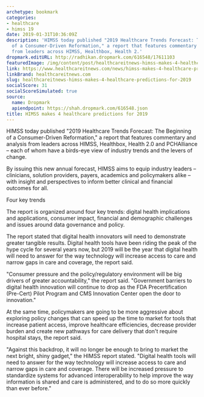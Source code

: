 ```yaml
---
archetype: bookmark
categories:
- healthcare
- himss 19
date: 2019-01-31T10:36:09Z
description: 'HIMSS today published "2019 Healthcare Trends Forecast: The Beginning
  of a Consumer-Driven Reformation," a report that features commentary and analysis
  from leaders across HIMSS, Healthbox, Health 2.'
dropmark.editURL: http://radhikan.dropmark.com/616548/17611103
featuredImage: /img/content/post/healthcareitnews-himss-makes-4-healthcare-predictions-for-2019.jpg
link: https://www.healthcareitnews.com/news/himss-makes-4-healthcare-predictions-2019
linkBrand: healthcareitnews.com
slug: healthcareitnews-himss-makes-4-healthcare-predictions-for-2019
socialScore: 31
socialScoreSimulated: true
source:
  name: Dropmark
  apiendpoint: https://shah.dropmark.com/616548.json
title: HIMSS makes 4 healthcare predictions for 2019
---
```

HIMSS today published "2019 Healthcare Trends Forecast: The Beginning of a Consumer-Driven Reformation," a report that features commentary and analysis from leaders across HIMSS, Healthbox, Health 2.0 and PCHAlliance – each of whom have a birds-eye view of industry trends and the levers of change.

By issuing this new annual forecast, HIMSS aims to equip industry leaders – clinicians, solution providers, payers, academics and policymakers alike – with insight and perspectives to inform better clinical and financial outcomes for all.

Four key trends

The report is organized around four key trends: digital health implications and applications, consumer impact, financial and demographic challenges and issues around data governance and policy.

The report stated that digital health innovators will need to demonstrate greater tangible results. Digital health tools have been riding the peak of the hype cycle for several years now, but 2019 will be the year that digital health will need to answer for the way technology will increase access to care and narrow gaps in care and coverage, the report said.

"Consumer pressure and the policy/regulatory environment will be big drivers of greater accountability," the report said. "Government barriers to digital health innovation will continue to drop as the FDA Precertification (Pre-Cert) Pilot Program and CMS Innovation Center open the door to innovation."

At the same time, policymakers are going to be more aggressive about exploring policy changes that can speed up the time to market for tools that increase patient access, improve healthcare efficiencies, decrease provider burden and create new pathways for care delivery that don't require hospital stays, the report said.

"Against this backdrop, it will no longer be enough to bring to market the next bright, shiny gadget," the HIMSS report stated. "Digital health tools will need to answer for the way technology will increase access to care and narrow gaps in care and coverage. There will be increased pressure to standardize systems for advanced interoperability to help improve the way information is shared and care is administered, and to do so more quickly than ever before."

